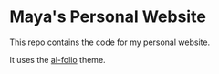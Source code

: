 # Maya's Personal Website

This repo contains the code for my personal website. 

It uses the [al-folio](https://github.com/alshedivat/al-folio) theme.